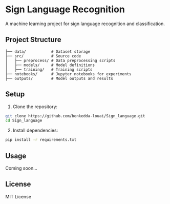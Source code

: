 # Sign Language Recognition

A machine learning project for sign language recognition and classification.

## Project Structure

```
├── data/           # Dataset storage
├── src/            # Source code
│   ├── preprocess/ # Data preprocessing scripts
│   ├── models/     # Model definitions
│   ├── training/   # Training scripts
├── notebooks/      # Jupyter notebooks for experiments
├── outputs/        # Model outputs and results
```

## Setup

1. Clone the repository:
```bash
git clone https://github.com/benkedda-louai/Sign_language.git
cd Sign_language
```

2. Install dependencies:
```bash
pip install -r requirements.txt
```

## Usage

Coming soon...

## License

MIT License
